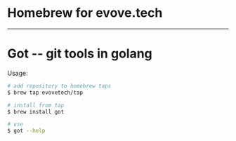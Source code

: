 # Homebrew for evove.tech
____

Got -- git tools in golang
====
Usage:
```bash
# add repository to homebrew taps
$ brew tap evovetech/tap

# install from tap
$ brew install got

# use
$ got --help
```
